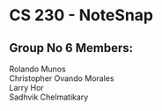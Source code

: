 # CS 230 - NoteSnap

## Group No 6 Members:

Rolando Munos <br>
Christopher Ovando Morales <br>
Larry Hor <br>
Sadhvik Chelmatikary

